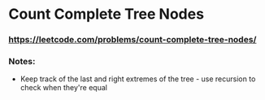 # Count Complete Tree Nodes

### https://leetcode.com/problems/count-complete-tree-nodes/

### Notes:

* Keep track of the last and right extremes of the tree - use recursion to check when they're equal